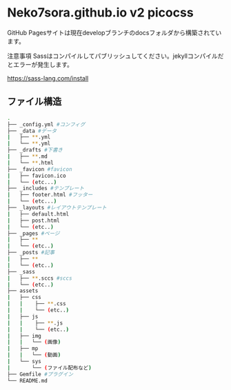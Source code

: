 # Neko7sora.github.io v2 picocss
GitHub Pagesサイトは現在developブランチのdocsフォルダから構築されています。

注意事項 Sassはコンパイルしてパブリッシュしてください。jekyllコンパイルだとエラーが発生します。

https://sass-lang.com/install

## ファイル構造

```sh
.
├── _config.yml #コンフィグ
├── _data #データ
|   ├── **.yml
|   └── **.yml
├── _drafts #下書き
|   ├── **.md
|   └── **.html
├── _favicon #favicon
|   ├── favicon.ico
|   └── (etc...)
├── _includes #テンプレート
|   ├── footer.html #フッター
|   └── (etc...)
├── _layouts #レイアウトテンプレート
|   ├── default.html
|   ├── post.html
|   └── (etc..)
├── _pages #ページ
|   ├── **
|   └── (etc..)
├── _posts #記事
|   ├── **
|   └── (etc..)
├── _sass
|   ├── **.sccs #sccs
|   └── (etc..)
├── assets
|   ├── css
|   |    ├── **.css
|   |    └── (etc..)
|   ├── js
|   |    ├── **.js
|   |    └── (etc..)
|   ├── img
|   |   └── (画像)
|   ├── mp
|   |   └── (動画)
|   └── sys
|       └── (ファイル配布など)
├── Gemfile #プラグイン
└── README.md
```
